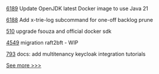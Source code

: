 
[6189](https://github.com/hyperledger/besu/pull/6189) Update OpenJDK latest Docker image to use Java 21

[6188](https://github.com/hyperledger/besu/pull/6188) Add x-trie-log subcommand for one-off backlog prune

[510](https://github.com/hyperledger-labs/fabric-smart-client/pull/510) upgrade fsouza and official docker sdk

[4549](https://github.com/hyperledger/fabric/pull/4549) migration raft2bft - WIP

[793](https://github.com/hyperledger-labs/open-enterprise-agent/pull/793) docs: add multitenancy keycloak integration tutorials


[See more >>>](https://start-here.hyperledger.org/pull-requests)
